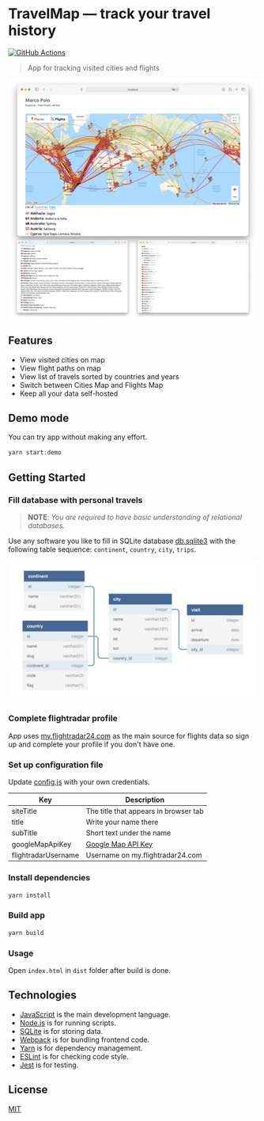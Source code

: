 # TravelMap — track your travel history

[![GitHub Actions](https://github.com/tsaplev/travelmap/workflows/CI/badge.svg)](https://github.com/tsaplev/travelmap/actions)

> App for tracking visited cities and flights

![travelmap](./preview.jpg)

## Features

- View visited cities on map
- View flight paths on map
- View list of travels sorted by countries and years
- Switch between Cities Map and Flights Map
- Keep all your data self-hosted

## Demo mode

You can try app without making any effort.

```sh
yarn start:demo
```

## Getting Started

### Fill database with personal travels

> **NOTE**: _You are required to have basic understanding of relational databases._

Use any software you like to fill in SQLite database [db.sqlite3](./db.sqlite3) with the following table sequence: `continent`, `country`, `city`, `trips`.

![travelmap](./dbschema.jpg)

### Complete flightradar profile

App uses [my.flightradar24.com](https://my.flightradar24.com) as the main source for flights data so sign up and complete your profile if you don't have one.

### Set up configuration file

Update [config.js](src/config.js) with your own credentials.

| Key                 | Description                                                                                   |
| ------------------- | --------------------------------------------------------------------------------------------- |
| siteTitle           | The title that appears in browser tab                                                         |
| title               | Write your name there                                                                         |
| subTitle            | Short text under the name                                                                     |
| googleMapApiKey     | [Google Map API Key](https://developers.google.com/maps/documentation/javascript/get-api-key) |
| flightradarUsername | Username on my.flightradar24.com                                                              |

### Install dependencies

```sh
yarn install
```

### Build app

```sh
yarn build
```

### Usage

Open `index.html` in `dist` folder after build is done.

## Technologies

- [JavaScript](https://developer.mozilla.org/en-US/docs/Web/JavaScript) is the main development language.
- [Node.js](https://nodejs.org/en/) is for running scripts.
- [SQLite](https://www.sqlite.org/index.html) is for storing data.
- [Webpack](http://webpack.js.org) is for bundling frontend code.
- [Yarn](https://yarnpkg.com) is for dependency management.
- [ESLint](https://eslint.org) is for checking code style.
- [Jest](https://jestjs.io) is for testing.

## License

[MIT](./LICENSE)
